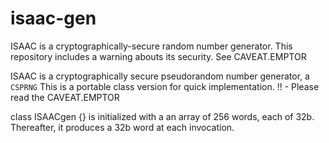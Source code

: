 # isaac-gen
ISAAC is a cryptographically-secure random number generator. This repository includes a warning abouts its security. 
See CAVEAT.EMPTOR

ISAAC is a  cryptographically secure pseudorandom number generator, a `CSPRNG`
This is a portable class version for quick implementation.
!! - Please read the CAVEAT.EMPTOR 

class ISAACgen {} is initialized with a an array of 256 words, each of 32b. Thereafter, it produces a 32b word at each invocation.
